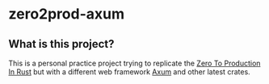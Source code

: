 # zero2prod-axum

## What is this project?

This is a personal practice project trying to replicate
the [Zero To Production In Rust](https://www.zero2prod.com/index.html)
but with a different web framework [Axum](https://crates.io/crates/axum) and other latest crates.
